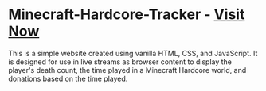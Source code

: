 # Minecraft-Hardcore-Tracker - [Visit Now](https://abhijitkr.github.io/Minecraft-Hardcore-Tracker/)

This is a simple website created using vanilla HTML, CSS, and JavaScript. It is designed for use in live streams as browser content to display the player's death count, the time played in a Minecraft Hardcore world, and donations based on the time played.
